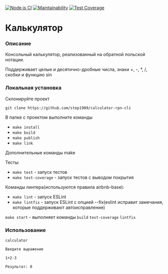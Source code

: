 [![Node.js CI](https://github.com/step1989/calculator/workflows/Node.js%20CI/badge.svg)](https://github.com/step1989/calculator/actions)
[![Maintainability](https://api.codeclimate.com/v1/badges/01d103841c31ffdb9ec2/maintainability)](https://codeclimate.com/github/step1989/calculator/maintainability)
[![Test Coverage](https://api.codeclimate.com/v1/badges/01d103841c31ffdb9ec2/test_coverage)](https://codeclimate.com/github/step1989/calculator/test_coverage)

# Калькулятор

### Описание
Консольный калькулятор, реализованный на обратной польской нотации.

Поддерживает целые и десятично-дробные числа, знаки +, -, *, /, скобки и функцию sin


  ### Локальная установка
  Cклонируйте проект

  `git clone https://github.com/step1989/calculator-rpn-cli`

  В папке с проектом выполните команды

  * `make install`
  * `make build`
  * `make publish`
  * `make link`

  Дополнительные команды make

  Тесты:
   * `make test` - запуск тестов
   * `make test-coverage` - запуск тестов с выводом покрытия

  Команды линтера(используются правила airbnb-base):
   * `make lint` - запуск ESLint
   * `make lintfix` - запуск ESLint с опцией --fix(eslint исправит замечания, которые поддерживают автоисправление)

   `make start` - выполняет команды `build` `test-coverage` `lintfix`

  ### Использование
  `calculator`

  `Введите выражение`

  `1+2-3`

  `Результат: 0`
